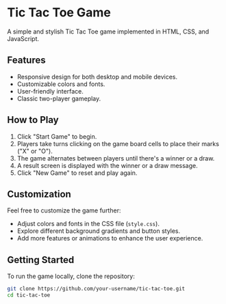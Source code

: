 # Tic Tac Toe Game

A simple and stylish Tic Tac Toe game implemented in HTML, CSS, and JavaScript.

## Features

- Responsive design for both desktop and mobile devices.
- Customizable colors and fonts.
- User-friendly interface.
- Classic two-player gameplay.

## How to Play

1. Click "Start Game" to begin.
2. Players take turns clicking on the game board cells to place their marks ("X" or "O").
3. The game alternates between players until there's a winner or a draw.
4. A result screen is displayed with the winner or a draw message.
5. Click "New Game" to reset and play again.

## Customization

Feel free to customize the game further:

- Adjust colors and fonts in the CSS file (`style.css`).
- Explore different background gradients and button styles.
- Add more features or animations to enhance the user experience.

## Getting Started

To run the game locally, clone the repository:

```bash
git clone https://github.com/your-username/tic-tac-toe.git
cd tic-tac-toe

